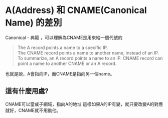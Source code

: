 # A(Address) 和 CNAME(Canonical Name) 的差別
Canonical - 典範 ，可以理解為CNAME是用來給一個代號的

> The A record points a name to a specific IP.  
> The CNAME record points a name to another name, instead of an IP.  
> To summarize, an A record points a name to an IP. CNAME record can point a name to another CNAME or an A record.  

也就是說，A會指向IP，而CNAME是指向另一個name。

## 這有什麼用處?
CNAME可以當成子網域，指向A的地址
這樣如果A的IP有變，就只要改變A的對應就好，CNAME就不用動他。